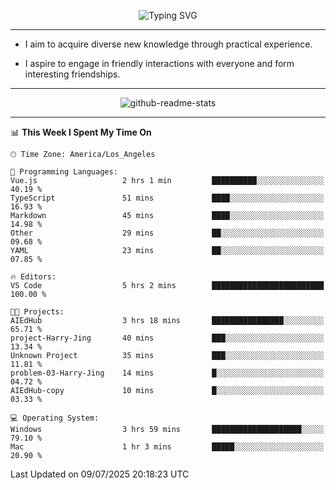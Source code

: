 <p align="center">
  <img src="https://readme-typing-svg.demolab.com?font=Fira+Code&weight=500&size=32&duration=2500&pause=1600&center=true&vCenter=true&random=false&width=1024&height=64&lines=Hi+there+%F0%9F%91%8B;I'm+delighted+you+could+make+it+here+%F0%9F%8E%89;I'm+Harry%2C+a+college+student+still+finding+my+way" alt="Typing SVG" />
</p>


---


- I aim to acquire diverse new knowledge through practical experience.

- I aspire to engage in friendly interactions with everyone and form interesting friendships.


---


<p align="center">
  <img src="https://github-readme-stats.vercel.app/api?username=Harry-Jing&show_icons=true" alt="github-readme-stats"/>
</p>


---

<!--START_SECTION:waka-->
📊 **This Week I Spent My Time On** 

```text
🕑︎ Time Zone: America/Los_Angeles

💬 Programming Languages: 
Vue.js                   2 hrs 1 min         ██████████░░░░░░░░░░░░░░░   40.19 % 
TypeScript               51 mins             ████░░░░░░░░░░░░░░░░░░░░░   16.93 % 
Markdown                 45 mins             ████░░░░░░░░░░░░░░░░░░░░░   14.98 % 
Other                    29 mins             ██░░░░░░░░░░░░░░░░░░░░░░░   09.68 % 
YAML                     23 mins             ██░░░░░░░░░░░░░░░░░░░░░░░   07.85 % 

🔥 Editors: 
VS Code                  5 hrs 2 mins        █████████████████████████   100.00 % 

🐱‍💻 Projects: 
AIEdHub                  3 hrs 18 mins       ████████████████░░░░░░░░░   65.71 % 
project-Harry-Jing       40 mins             ███░░░░░░░░░░░░░░░░░░░░░░   13.34 % 
Unknown Project          35 mins             ███░░░░░░░░░░░░░░░░░░░░░░   11.81 % 
problem-03-Harry-Jing    14 mins             █░░░░░░░░░░░░░░░░░░░░░░░░   04.72 % 
AIEdHub-copy             10 mins             █░░░░░░░░░░░░░░░░░░░░░░░░   03.33 % 

💻 Operating System: 
Windows                  3 hrs 59 mins       ████████████████████░░░░░   79.10 % 
Mac                      1 hr 3 mins         █████░░░░░░░░░░░░░░░░░░░░   20.90 % 
```


 Last Updated on 09/07/2025 20:18:23 UTC
<!--END_SECTION:waka-->
